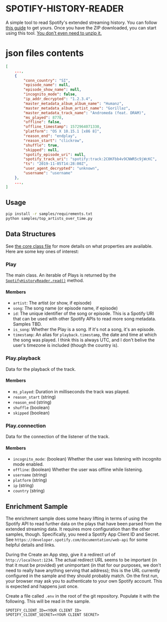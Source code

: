 # SPOTIFY-HISTORY-READER

A simple tool to read Spotify's extended streaming history. You can follow [this guide](https://support.stats.fm/docs/import/spotify-import/) to get yours. Once you have the ZIP downloaded, you can start using this tool. [You don't even need to unzip it.](https://github.com/ajwells256/spotify-history-reader/blob/main/samples/top_artists_over_time.py#L14)


# json files contents

```json
[
    ...,
    {
        "conn_country": "SI",
        "episode_name": null,
        "episode_show_name": null,
        "incognito_mode": false,
        "ip_addr_decrypted": "1.2.3.4",
        "master_metadata_album_album_name": "Humanz",
        "master_metadata_album_artist_name": "Gorillaz",
        "master_metadata_track_name": "Andromeda (feat. DRAM)",
        "ms_played": 8778,
        "offline": false,
        "offline_timestamp": 1572964071330,
        "platform": "OS X 10.15.1 [x86 8]",
        "reason_end": "endplay",
        "reason_start": "clickrow",
        "shuffle": true,
        "skipped": null,
        "spotify_episode_uri": null,
        "spotify_track_uri": "spotify:track:2C0KFbb4v9CNWR5c9jWcKC",
        "ts": "2019-11-05T14:28:00Z",
        "user_agent_decrypted": "unknown",
        "username": "username"
    },
    ...,
]
```


## Usage

```bash
pip install -r samples/requirements.txt
python samples/top_artists_over_time.py
```

## Data Structures
See [the core class file](https://github.com/ajwells256/spotify-history-reader/blob/main/spotify_history_reader/core.py) for more details on what properties are available. Here are some key ones of interest:

### Play
The main class. An iterable of Plays is returned by the [`SpotifyHistoryReader.read()`](https://github.com/ajwells256/spotify-history-reader/blob/main/spotify_history_reader/reader.py#L49) method.

#### Members
* `artist`: The artist (or show, if episode)
* `song`: The song name (or episode name, if episode)
* `id`: The unique identifier of the song or episode. This is a Spotify URI that can be used with other Spotify APIs to read more song metadata. Samples TBD.
* `is_song`: Whether the Play is a song. If it's not a song, it's an episode.
* `timestamp`: An alias for `playback.timestamp`, the date and time at which the song was played. I think this is always UTC, and I don't belive the user's timezone is included (though the country is).

### Play.playback
Data for the playback of the track.

#### Members
* `ms_played`: Duration in milliseconds the track was played.
* `reason_start` (string)
* `reason_end` (string)
* `shuffle` (boolean)
* `skipped` (boolean)

### Play.connection
Data for the connection of the listener of the track.

#### Members
* `incognito_mode`: (boolean) Whether the user was listening with incognito mode enabled.
* `offline`: (boolean) Whether the user was offline while listening.
* `username` (string)
* `platform` (string)
* `ip` (string)
* `country` (string)

## Enrichment Sample
The enrichment sample does some heavy lifting in terms of using the Spotify API to read further data on the plays that have been parsed from the extended streaming data. It requires more configuration than the other samples, though. Specifically, you need a Spotify App Client ID and Secret. See `https://developer.spotify.com/documentation/web-api` for some helpful details and links.

During the Create an App step, give it a redirect url of `http://localhost:1234`. The actual redirect URL seems to be important (in that it must be provided) yet unimportant (in that for our purposes, we don't need to really have anything serving that address); this is the URL currently configured in the sample and they should probably match. On the first run, your browser may ask you to authenticate to your own Spotify account. This is expected and happens just once.

Create a file called `.env` in the root of the git repository. Populate it with the following. This will be read in the sample.

```
SPOTIFY_CLIENT_ID=<YOUR CLIENT ID>
SPOTIFY_CLIENT_SECRET=<YOUR CLIENT SECRET>
```